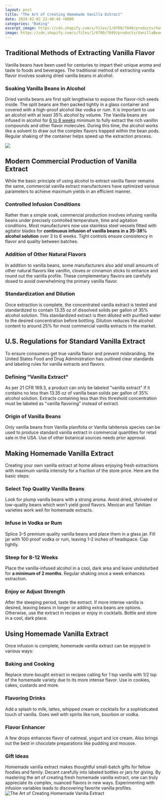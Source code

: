 ```yaml
---
layout: post
title: "The Art of Creating Homemade Vanilla Extract"
date: 2024-02-02 22:40:49 +0000
categories: "Baking"
excerpt_image: https://cdn.shopify.com/s/files/1/0700/7049/products/VanillaBeansExtractGradeBWholePodsinjarhomemade.jpg?v=1609347706
image: https://cdn.shopify.com/s/files/1/0700/7049/products/VanillaBeansExtractGradeBWholePodsinjarhomemade.jpg?v=1609347706
---
```


## Traditional Methods of Extracting Vanilla Flavor
Vanilla beans have been used for centuries to impart their unique aroma and taste to foods and beverages. The traditional method of extracting vanilla flavor involves soaking dried vanilla beans in alcohol. 
### Soaking Vanilla Beans in Alcohol
Dried vanilla beans are first split lengthwise to expose the flavor-rich seeds inside. The split beans are then packed tightly in a glass container and covered with a high-proof alcohol like vodka or rum. It is important to use an alcohol with at least 35% alcohol by volume. The Vanilla beans are infused in alcohol for [6 to 8 weeks](https://store.fi.io.vn/collection/alexandre) minimum to fully extract the rich vanillin compounds and other flavor molecules. During this time, the alcohol works like a solvent to draw out the complex flavors trapped within the bean pods. Regular shaking of the container helps speed up the extraction process.

![](https://fortheloveofcooking.net/wp-content/uploads/2021/05/DSC_0084-1.jpg)
## Modern Commercial Production of Vanilla Extract 
While the basic principle of using alcohol to extract vanilla flavor remains the same, commercial vanilla extract manufacturers have optimized various parameters to achieve maximum yields in an efficient manner.
### Controlled Infusion Conditions
Rather than a simple soak, commercial production involves infusing vanilla beans under precisely controlled temperature, time and agitation conditions. Most manufacturers now use stainless steel vessels fitted with agitator blades for **continuous infusion of vanilla beans in a 35-38% alcohol solution** over 3 to 6 weeks. Tight controls ensure consistency in flavor and quality between batches. 
### Addition of Other Natural Flavors
In addition to vanilla beans, some manufacturers also add small amounts of other natural flavors like vanillin, cloves or cinnamon sticks to enhance and round out the vanilla profile. These complementary flavors are carefully dosed to avoid overwhelming the primary vanilla flavor.
### Standardization and Dilution
Once extraction is complete, the concentrated vanilla extract is tested and standardized to contain 13.35 oz of dissolved solids per gallon of 35% alcohol solution. This standardized extract is then diluted with purified water to the desired concentration before bottling. Dilution reduces the alcohol content to around 25% for most commercial vanilla extracts in the market.
## U.S. Regulations for Standard Vanilla Extract
To ensure consumers get true vanilla flavor and prevent misbranding, the United States Food and Drug Administration has outlined clear standards and labeling rules for vanilla extracts and flavors. 
### Defining "Vanilla Extract" 
As per 21 CFR 169.3, a product can only be labeled "vanilla extract" if it contains no less than 13.35 oz of vanilla bean solids per gallon of 35% alcohol solution. Extracts containing less than this threshold concentration must be labeled as "vanilla flavoring" instead of extract.
### Origin of Vanilla Beans 
Only vanilla beans from Vanilla planifolia or Vanilla tahitensis species can be used to produce standard vanilla extract in commercial quantities for retail sale in the USA. Use of other botanical sources needs prior approval.
## Making Homemade Vanilla Extract 
Creating your own vanilla extract at home allows enjoying fresh extractions with maximum vanilla intensity for a fraction of the store price. Here are the basic steps:
### Select Top Quality Vanilla Beans 
Look for plump vanilla beans with a strong aroma. Avoid dried, shriveled or low-quality beans which won’t yield good flavors. Mexican and Tahitian varieties work well for homemade extracts.
### Infuse in Vodka or Rum 
Splice 3-5 premium quality vanilla beans and place them in a glass jar. Fill jar with 100 proof vodka or rum, leaving 1-2 inches of headspace. Cap tightly. 
### Steep for 8-12 Weeks 
Place the vanilla-infused alcohol in a cool, dark area and leave undisturbed for **a minimum of 2 months**. Regular shaking once a week enhances extraction. 
### Enjoy or Adjust Strength 
After the steeping period, taste the extract. If more intense vanilla is desired, leaving beans in longer or adding extra beans are options. Otherwise, use the extract in recipes or enjoy in cocktails. Bottle and store in a cool, dark place.
## Using Homemade Vanilla Extract
Once infusion is complete, homemade vanilla extract can be enjoyed in various ways:
### Baking and Cooking 
Replace store-bought extract in recipes calling for 1 tsp vanilla with 1/2 tsp of the homemade variety due to its more intense flavor. Use in cookies, cakes, custards and more. 
### Flavoring Drinks
Add a splash to milk, lattes, whipped cream or cocktails for a sophisticated touch of vanilla. Goes well with spirits like rum, bourbon or vodka. 
### Flavor Enhancer  
A few drops enhances flavor of oatmeal, yogurt and ice cream. Also brings out the best in chocolate preparations like pudding and mousse. 
### Gift Ideas
Homemade vanilla extract makes thoughtful small-batch gifts for fellow foodies and family. Decant carefully into labeled bottles or jars for giving.
By mastering the art of creating fresh homemade vanilla extract, one can truly appreciate its complex, nuanced flavors in new ways. Experimenting with infusion variables leads to discovering favorite vanilla profiles.
![The Art of Creating Homemade Vanilla Extract](https://cdn.shopify.com/s/files/1/0700/7049/products/VanillaBeansExtractGradeBWholePodsinjarhomemade.jpg?v=1609347706)